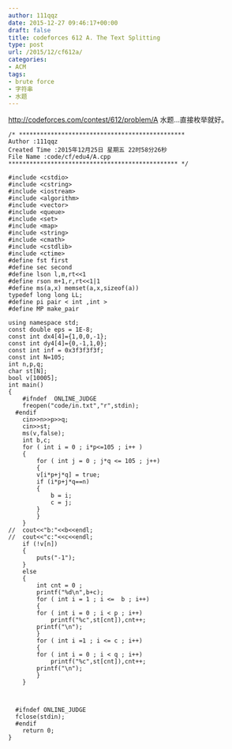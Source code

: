 ```yaml
---
author: 111qqz
date: 2015-12-27 09:46:17+00:00
draft: false
title: codeforces 612 A. The Text Splitting
type: post
url: /2015/12/cf612a/
categories:
- ACM
tags:
- brute force
- 字符串
- 水题
---
```


http://codeforces.com/contest/612/problem/A
水题...直接枚举就好。
 

    
    /* ***********************************************
    Author :111qqz
    Created Time :2015年12月25日 星期五 22时58分26秒
    File Name :code/cf/edu4/A.cpp
    ************************************************ */
    
    #include <cstdio>
    #include <cstring>
    #include <iostream>
    #include <algorithm>
    #include <vector>
    #include <queue>
    #include <set>
    #include <map>
    #include <string>
    #include <cmath>
    #include <cstdlib>
    #include <ctime>
    #define fst first
    #define sec second
    #define lson l,m,rt<<1
    #define rson m+1,r,rt<<1|1
    #define ms(a,x) memset(a,x,sizeof(a))
    typedef long long LL;
    #define pi pair < int ,int >
    #define MP make_pair
    
    using namespace std;
    const double eps = 1E-8;
    const int dx4[4]={1,0,0,-1};
    const int dy4[4]={0,-1,1,0};
    const int inf = 0x3f3f3f3f;
    const int N=105;
    int n,p,q;
    char st[N];
    bool v[10005];
    int main()
    {
    	#ifndef  ONLINE_JUDGE 
    	freopen("code/in.txt","r",stdin);
      #endif
    	cin>>n>>p>>q;
    	cin>>st;
    	ms(v,false);
    	int b,c;
    	for ( int i = 0 ; i*p<=105 ; i++ )
    	{
    	    for ( int j = 0 ; j*q <= 105 ; j++)
    	    {
    		v[i*p+j*q] = true;
    		if (i*p+j*q==n)
    		{
    		    b = i;
    		    c = j;
    		}
    	    }
    	}
    //	cout<<"b:"<<b<<endl;
    //	cout<<"c:"<<c<<endl;
    	if (!v[n])
    	{
    	    puts("-1");
    	}
    	else
    	{
    	    int cnt = 0 ;
    	    printf("%d\n",b+c);
    	    for ( int i = 1 ; i <=  b ; i++)
    	    {
    		for ( int i = 0 ; i < p ; i++)
    		    printf("%c",st[cnt]),cnt++;
    		printf("\n");
    	    }
    	    for ( int i =1 ; i <= c ; i++)
    	    {
    		for ( int i = 0 ; i < q ; i++)
    		    printf("%c",st[cnt]),cnt++;
    		printf("\n");
    	    }
    	}
    
    
    
      #ifndef ONLINE_JUDGE  
      fclose(stdin);
      #endif
        return 0;
    }
    



